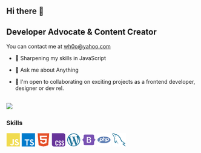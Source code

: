## Hi there 👋

Developer Advocate & Content Creator
-----------------------------

You can contact me at [wh0o@yahoo.com](mailto:wh0o@yahoo.com)

- 🔬 Sharpening my skills in JavaScript

- 💬 Ask me about Anything

- 🤝 I'm open to collaborating on exciting projects as a frontend developer, designer or dev rel.

<br>
<a href="https://www.github.com/danielcranney" target="_blank" rel="noreferrer"><img src="https://img.shields.io/github/followers/amirmbn?logo=github&style=for-the-badge&color=0891b2&labelColor=1c1917" /></a>

### Skills


<p align="left">
  <a href="https://developer.mozilla.org/en-US/docs/Web/JavaScript" target="_blank" rel="noreferrer"><img src="https://github.com/amirmbn/amirmbn/blob/main/images/javascript.svg" width="36" height="36" alt="javascript" /></a>
  <a href="https://www.typescriptlang.org" target="_blank" rel="noreferrer"><img src="https://github.com/amirmbn/amirmbn/blob/main/images/typescript.svg" width="36" height="36" alt="typescript" /></a>
  <a href="https://developer.mozilla.org/en-US/docs/Glossary/HTML5" target="_blank" rel="noreferrer"><img src="https://github.com/amirmbn/amirmbn/blob/main/images/html5.svg" width="36" height="36" alt="html5" /></a>
  <a href="https://www.w3.org/TR/CSS/#css" target="_blank" rel="noreferrer"><img src="https://github.com/amirmbn/amirmbn/blob/main/images/css3.svg" width="36" height="36" alt="CSS3" /></a>
  <a href="https://wordpress.com" target="_blank" rel="noreferrer"><img src="https://github.com/amirmbn/amirmbn/blob/main/images/wordpress.svg" width="36" height="36" alt="wordpress" /></a>
  <a href="https://getbootstrap.com" target="_blank" rel="noreferrer"><img src="https://github.com/amirmbn/amirmbn/blob/main/images/bootstrap.svg" width="36" height="36" alt="bootstrap" /></a>
  <a href="https://www.php.net" target="_blank" rel="noreferrer"><img src="https://github.com/amirmbn/amirmbn/blob/main/images/php.svg" width="36" height="36" alt="php" /></a>
  <a href="https://www.mysql.com" target="_blank" rel="noreferrer"><img src="https://github.com/amirmbn/amirmbn/blob/main/images/mysql.svg" width="36" height="36" alt="mysql" /></a>
</p>
